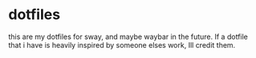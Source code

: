 # dotfiles

this are my dotfiles for sway, and maybe waybar in the future. If a dotfile that i have is heavily inspired by someone elses work, Ill credit them.
